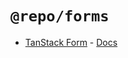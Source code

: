 # `@repo/forms`

- [TanStack Form](https://tanstack.com/form) - [Docs](https://tanstack.com/form/latest/docs)
